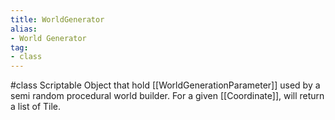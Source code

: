 ```yaml
---
title: WorldGenerator
alias: 
- World Generator
tag: 
- class
---
```

#class 
Scriptable Object that hold [[WorldGenerationParameter]] used by a semi random procedural world builder.
For a given [[Coordinate]], will return a list of Tile.
